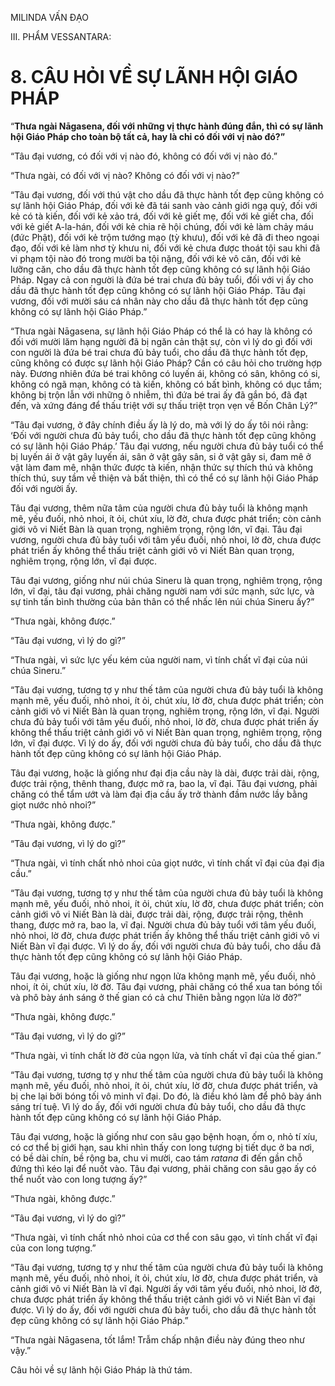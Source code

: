 MILINDA VẤN ĐẠO

III. PHẨM VESSANTARA:

# 8. CÂU HỎI VỀ SỰ LÃNH HỘI GIÁO PHÁP

“**Thưa ngài Nāgasena, đối với những vị thực hành đúng đắn, thì có sự lãnh hội Giáo Pháp cho toàn bộ tất cả, hay là chỉ có đối với vị nào đó?”**

“Tâu đại vương, có đối với vị nào đó, không có đối với vị nào đó.”

“Thưa ngài, có đối với vị nào? Không có đối với vị nào?”

“Tâu đại vương, đối với thú vật cho dầu đã thực hành tốt đẹp cũng không có sự lãnh hội Giáo Pháp, đối với kẻ đã tái sanh vào cảnh giới ngạ quỷ, đối với kẻ có tà kiến, đối với kẻ xảo trá, đối với kẻ giết mẹ, đối với kẻ giết cha, đối với kẻ giết A-la-hán, đối với kẻ chia rẽ hội chúng, đối với kẻ làm chảy máu (đức Phật), đối với kẻ trộm tướng mạo (tỳ khưu), đối với kẻ đã đi theo ngoại đạo, đối với kẻ làm nhơ tỳ khưu ni, đối với kẻ chưa được thoát tội sau khi đã vi phạm tội nào đó trong mười ba tội nặng, đối với kẻ vô căn, đối với kẻ lưỡng căn, cho dầu đã thực hành tốt đẹp cũng không có sự lãnh hội Giáo Pháp. Ngay cả con người là đứa bé trai chưa đủ bảy tuổi, đối với vị ấy cho dầu đã thực hành tốt đẹp cũng không có sự lãnh hội Giáo Pháp. Tâu đại vương, đối với mười sáu cá nhân này cho dầu đã thực hành tốt đẹp cũng không có sự lãnh hội Giáo Pháp.”

“Thưa ngài Nāgasena, sự lãnh hội Giáo Pháp có thể là có hay là không có đối với mười lăm hạng người đã bị ngăn cản thật sự, còn vì lý do gì đối với con người là đứa bé trai chưa đủ bảy tuổi, cho dầu đã thực hành tốt đẹp, cũng không có được sự lãnh hội Giáo Pháp? Cần có câu hỏi cho trường hợp này. Đương nhiên đứa bé trai không có luyến ái, không có sân, không có si, không có ngã mạn, không có tà kiến, không có bất bình, không có dục tầm; không bị trộn lẫn với những ô nhiễm, thì đứa bé trai ấy đã gắn bó, đã đạt đến, và xứng đáng để thấu triệt với sự thấu triệt trọn vẹn về Bốn Chân Lý?”

“Tâu đại vương, ở đây chính điều ấy là lý do, mà với lý do ấy tôi nói rằng: ‘Đối với người chưa đủ bảy tuổi, cho dầu đã thực hành tốt đẹp cũng không có sự lãnh hội Giáo Pháp.’ Tâu đại vương, nếu người chưa đủ bảy tuổi có thể bị luyến ái ở vật gây luyến ái, sân ở vật gây sân, si ở vật gây si, đam mê ở vật làm đam mê, nhận thức được tà kiến, nhận thức sự thích thú và không thích thú, suy tầm về thiện và bất thiện, thì có thể có sự lãnh hội Giáo Pháp đối với người ấy.

Tâu đại vương, thêm nữa tâm của người chưa đủ bảy tuổi là không mạnh mẽ, yếu đuối, nhỏ nhoi, ít ỏi, chút xíu, lờ đờ, chưa được phát triển; còn cảnh giới vô vi Niết Bàn là quan trọng, nghiêm trọng, rộng lớn, vĩ đại. Tâu đại vương, người chưa đủ bảy tuổi với tâm yếu đuối, nhỏ nhoi, lờ đờ, chưa được phát triển ấy không thể thấu triệt cảnh giới vô vi Niết Bàn quan trọng, nghiêm trọng, rộng lớn, vĩ đại được.

Tâu đại vương, giống như núi chúa Sineru là quan trọng, nghiêm trọng, rộng lớn, vĩ đại, tâu đại vương, phải chăng người nam với sức mạnh, sức lực, và sự tinh tấn bình thường của bản thân có thể nhấc lên núi chúa Sineru ấy?”

“Thưa ngài, không được.”

“Tâu đại vương, vì lý do gì?”

“Thưa ngài, vì sức lực yếu kém của người nam, vì tính chất vĩ đại của núi chúa Sineru.”

“Tâu đại vương, tương tợ y như thế tâm của người chưa đủ bảy tuổi là không mạnh mẽ, yếu đuối, nhỏ nhoi, ít ỏi, chút xíu, lờ đờ, chưa được phát triển; còn cảnh giới vô vi Niết Bàn là quan trọng, nghiêm trọng, rộng lớn, vĩ đại. Người chưa đủ bảy tuổi với tâm yếu đuối, nhỏ nhoi, lờ đờ, chưa được phát triển ấy không thể thấu triệt cảnh giới vô vi Niết Bàn quan trọng, nghiêm trọng, rộng lớn, vĩ đại được. Vì lý do ấy, đối với người chưa đủ bảy tuổi, cho dầu đã thực hành tốt đẹp cũng không có sự lãnh hội Giáo Pháp.

Tâu đại vương, hoặc là giống như đại địa cầu này là dài, được trải dài, rộng, được trải rộng, thênh thang, được mở ra, bao la, vĩ đại. Tâu đại vương, phải chăng có thể tẩm ướt và làm đại địa cầu ấy trở thành đầm nước lầy bằng giọt nước nhỏ nhoi?”

“Thưa ngài, không được.”

“Tâu đại vương, vì lý do gì?”

“Thưa ngài, vì tính chất nhỏ nhoi của giọt nước, vì tính chất vĩ đại của đại địa cầu.”

“Tâu đại vương, tương tợ y như thế tâm của người chưa đủ bảy tuổi là không mạnh mẽ, yếu đuối, nhỏ nhoi, ít ỏi, chút xíu, lờ đờ, chưa được phát triển; còn cảnh giới vô vi Niết Bàn là dài, được trải dài, rộng, được trải rộng, thênh thang, được mở ra, bao la, vĩ đại. Người chưa đủ bảy tuổi với tâm yếu đuối, nhỏ nhoi, lờ đờ, chưa được phát triển ấy không thể thấu triệt cảnh giới vô vi Niết Bàn vĩ đại được. Vì lý do ấy, đối với người chưa đủ bảy tuổi, cho dầu đã thực hành tốt đẹp cũng không có sự lãnh hội Giáo Pháp.

Tâu đại vương, hoặc là giống như ngọn lửa không mạnh mẽ, yếu đuối, nhỏ nhoi, ít ỏi, chút xíu, lờ đờ. Tâu đại vương, phải chăng có thể xua tan bóng tối và phô bày ánh sáng ở thế gian có cả chư Thiên bằng ngọn lửa lờ đờ?”

“Thưa ngài, không được.”

“Tâu đại vương, vì lý do gì?”

“Thưa ngài, vì tính chất lờ đờ của ngọn lửa, và tính chất vĩ đại của thế gian.”

“Tâu đại vương, tương tợ y như thế tâm của người chưa đủ bảy tuổi là không mạnh mẽ, yếu đuối, nhỏ nhoi, ít ỏi, chút xíu, lờ đờ, chưa được phát triển, và bị che lại bởi bóng tối vô minh vĩ đại. Do đó, là điều khó làm để phô bày ánh sáng trí tuệ. Vì lý do ấy, đối với người chưa đủ bảy tuổi, cho dầu đã thực hành tốt đẹp cũng không có sự lãnh hội Giáo Pháp.

Tâu đại vương, hoặc là giống như con sâu gạo bệnh hoạn, ốm o, nhỏ tí xíu, có cơ thể bị giới hạn, sau khi nhìn thấy con long tượng bị tiết dục ở ba nơi, có bề dài chín, bề rộng ba, chu vi mười, cao tám _ratana_ đi đến gần chỗ đứng thì kéo lại để nuốt vào. Tâu đại vương, phải chăng con sâu gạo ấy có thể nuốt vào con long tượng ấy?”

“Thưa ngài, không được.”

“Tâu đại vương, vì lý do gì?”

“Thưa ngài, vì tính chất nhỏ nhoi của cơ thể con sâu gạo, vì tính chất vĩ đại của con long tượng.”

“Tâu đại vương, tương tợ y như thế tâm của người chưa đủ bảy tuổi là không mạnh mẽ, yếu đuối, nhỏ nhoi, ít ỏi, chút xíu, lờ đờ, chưa được phát triển, và cảnh giới vô vi Niết Bàn là vĩ đại. Người ấy với tâm yếu đuối, nhỏ nhoi, lờ đờ, chưa được phát triển ấy không thể thấu triệt cảnh giới vô vi Niết Bàn vĩ đại được. Vì lý do ấy, đối với người chưa đủ bảy tuổi, cho dầu đã thực hành tốt đẹp cũng không có sự lãnh hội Giáo Pháp.”

“Thưa ngài Nāgasena, tốt lắm! Trẫm chấp nhận điều này đúng theo như vậy.”

Câu hỏi về sự lãnh hội Giáo Pháp là thứ tám.
